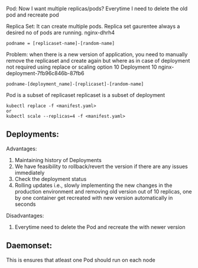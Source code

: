
Pod:
Now I want multiple replicas/pods?
Everytime I need to delete the old pod and recreate pod

Replica Set:
It can create multiple pods. Replica set gaurentee always a desired no of pods are running.
nginx-dhrh4
```
podname = [replicaset-name]-[random-name]
```
Problem: when there is a new version of application, you need to manually remove the replicaset and create again but where as in case of deployment not required using replace or scaling option
10
Deployment
10
nginx-deployment-7fb96c846b-87fb6

```
podname-[deployment_name]-[replicaset]-[random-name]
```

Pod is a subset of replicaset
replicaset is a subset of deployment

```
kubectl replace -f <manifest.yaml>
or
kubectl scale --replicas=4 -f <manifest.yaml>

```
Deployments:
---------------
Advantages:
1) Maintaining history of Deployments
2) We have feasibility to rollback/revert the version if there are any issues immediately
3) Check the deployment status
4) Rolling updates i.e., slowly implementing the new changes in the production environment and removing old version
out of 10 replicas, one by one container get recreated with new version automatically in seconds

Disadvantages:
1) Everytime need to delete the Pod and recreate the with newer version

Daemonset:
-----------
This is ensures that atleast one Pod should run on each node

